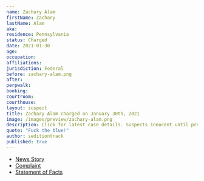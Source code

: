 ```yaml
---
name: Zachary Alam
firstName: Zachary
lastName: Alam
aka:
residence: Pennsylvania
status: Charged
date: 2021-01-30
age:
occupation:
affiliations:
jurisdiction: Federal
before: zachary-alam.png
after:
perpwalk:
booking:
courtroom:
courthouse:
layout: suspect
title: Zachary Alam charged on January 30th, 2021
image: /images/preview/zachary-alam.png
description: Click for latest case details. Suspects innocent until proven guilty.
quote: "Fuck the blue!"
author: seditiontrack
published: true
---
```


- [News Story](https://www.thedailybeast.com/rioter-charged-for-giving-capitol-cop-a-concussion-feds)
- [Complaint](https://www.justice.gov/opa/page/file/1362956/download)
- [Statement of Facts](https://www.justice.gov/opa/page/file/1362956/download)
